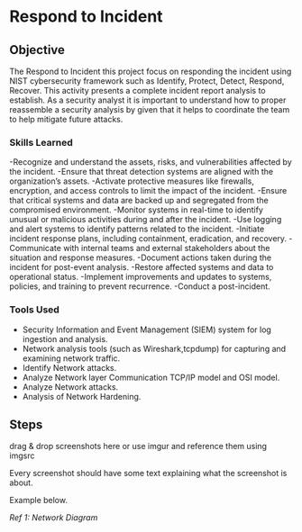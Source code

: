 # Respond to Incident

## Objective


The Respond to Incident this project focus on responding the incident using NIST cybersecurity framework such as Identify, Protect, Detect, Respond, Recover. This activity presents a complete incident report analysis to establish. As a security analyst it is important to understand how to proper reassemble a security analysis by given that it helps to coordinate the team to help mitigate future attacks. 
### Skills Learned


-Recognize and understand the assets, risks, and vulnerabilities affected by the incident.
-Ensure that threat detection systems are aligned with the organization’s assets.
-Activate protective measures like firewalls, encryption, and access controls to limit the impact of the incident.
-Ensure that critical systems and data are backed up and segregated from the compromised environment.
-Monitor systems in real-time to identify unusual or malicious activities during and after the incident.
-Use logging and alert systems to identify patterns related to the incident.
-Initiate incident response plans, including containment, eradication, and recovery.
-Communicate with internal teams and external stakeholders about the situation and response measures.
-Document actions taken during the incident for post-event analysis.
-Restore affected systems and data to operational status.
-Implement improvements and updates to systems, policies, and training to prevent recurrence.
-Conduct a post-incident.
### Tools Used

- Security Information and Event Management (SIEM) system for log ingestion and analysis.
- Network analysis tools (such as Wireshark,tcpdump) for capturing and examining network traffic.
- Identify Network attacks.
- Analyze Network layer Communication TCP/IP model and OSI model.
- Analyze Network attacks.
- Analysis of Network Hardening.  

## Steps
drag & drop screenshots here or use imgur and reference them using imgsrc

Every screenshot should have some text explaining what the screenshot is about.

Example below.

*Ref 1: Network Diagram*
